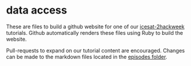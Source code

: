 # data access

These are files to build a github website for one of our [icesat-2hackweek](https://icesat-2hackweek.github.io/) tutorials. Github automatically renders these files using Ruby to build the website.

Pull-requests to expand on our tutorial content are encouraged. Changes can be made to the markdown files located in the [episodes folder](https://github.com/icesat-2hackweek/geospatial-analysis/tree/gh-pages/_episodes).


